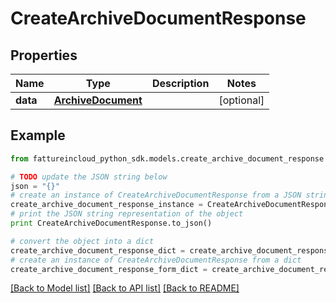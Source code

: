 # CreateArchiveDocumentResponse



## Properties

Name | Type | Description | Notes
------------ | ------------- | ------------- | -------------
**data** | [**ArchiveDocument**](ArchiveDocument.md) |  | [optional] 

## Example

```python
from fattureincloud_python_sdk.models.create_archive_document_response import CreateArchiveDocumentResponse

# TODO update the JSON string below
json = "{}"
# create an instance of CreateArchiveDocumentResponse from a JSON string
create_archive_document_response_instance = CreateArchiveDocumentResponse.from_json(json)
# print the JSON string representation of the object
print CreateArchiveDocumentResponse.to_json()

# convert the object into a dict
create_archive_document_response_dict = create_archive_document_response_instance.to_dict()
# create an instance of CreateArchiveDocumentResponse from a dict
create_archive_document_response_form_dict = create_archive_document_response.from_dict(create_archive_document_response_dict)
```
[[Back to Model list]](../README.md#documentation-for-models) [[Back to API list]](../README.md#documentation-for-api-endpoints) [[Back to README]](../README.md)


